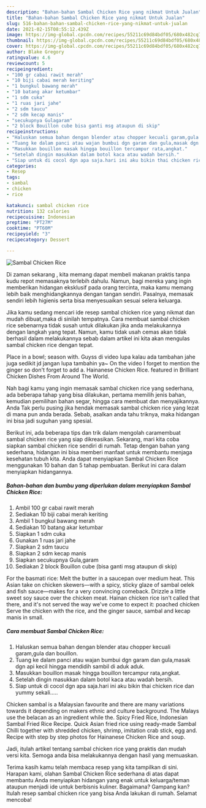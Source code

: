 ```yaml
---
description: "Bahan-bahan Sambal Chicken Rice yang nikmat Untuk Jualan"
title: "Bahan-bahan Sambal Chicken Rice yang nikmat Untuk Jualan"
slug: 516-bahan-bahan-sambal-chicken-rice-yang-nikmat-untuk-jualan
date: 2021-02-15T08:55:12.439Z
image: https://img-global.cpcdn.com/recipes/55211c69d84bdf05/680x482cq70/sambal-chicken-rice-foto-resep-utama.jpg
thumbnail: https://img-global.cpcdn.com/recipes/55211c69d84bdf05/680x482cq70/sambal-chicken-rice-foto-resep-utama.jpg
cover: https://img-global.cpcdn.com/recipes/55211c69d84bdf05/680x482cq70/sambal-chicken-rice-foto-resep-utama.jpg
author: Blake Gregory
ratingvalue: 4.6
reviewcount: 5
recipeingredient:
- "100 gr cabai rawit merah"
- "10 biji cabai merah keriting"
- "1 bungkul bawang merah"
- "10 batang akar ketumbar"
- "1 sdm cuka"
- "1 ruas jari jahe"
- "2 sdm taucu"
- "2 sdm kecap manis"
- "secukupnya Gulagaram"
- "2 block Bouillon cube bisa ganti msg ataupun di skip"
recipeinstructions:
- "Haluskan semua bahan dengan blender atau chopper kecuali garam,gula dan bouillon."
- "Tuang ke dalam panci atau wajan bumbui dgn garam dan gula,masak dgn api kecil hingga mendidih sambil di aduk aduk."
- "Masukkan bouillon masak hingga bouillon tercampur rata,angkat."
- "Setelah dingin masukkan dalam botol kaca atau wadah bersih."
- "Siap untuk di cocol dgn apa saja.hari ini aku bikin thai chicken rice dan yummy sekali....."
categories:
- Resep
tags:
- sambal
- chicken
- rice

katakunci: sambal chicken rice 
nutrition: 132 calories
recipecuisine: Indonesian
preptime: "PT27M"
cooktime: "PT60M"
recipeyield: "3"
recipecategory: Dessert

---
```



![Sambal Chicken Rice](https://img-global.cpcdn.com/recipes/55211c69d84bdf05/680x482cq70/sambal-chicken-rice-foto-resep-utama.jpg)

Di zaman  sekarang , kita memang dapat membeli makanan praktis tanpa kudu repot memasaknya terlebih dahulu. Namun, bagi mereka yang ingin memberikan hidangan eksklusif pada orang tercinta, maka kamu memang lebih baik menghidangkannya dengan tangan sendiri. Pasalnya, memasak sendiri lebih higienis serta bisa menyesuaikan sesuai selera keluarga.

Jika kamu sedang mencari ide resep sambal chicken rice yang nikmat dan mudah dibuat,maka di sinilah tempatnya. Cara membuat sambal chicken rice  sebenarnya tidak susah untuk dilakukan jika anda melakukannya dengan langkah yang tepat. Namun, kamu tidak usah cemas akan tidak berhasil dalam melakukannya 
sebab dalam artikel ini kita akan mengulas sambal chicken rice dengan tepat.  

Place in a bowl; season with. Guyss di video lupa kalau ada tambahan jahe juga sedikit jd jangan lupa tambahin ya~ On the video I forget to mention the ginger so don&#39;t forget to add a. Hainanese Chicken Rice. featured in Brilliant Chicken Dishes From Around The World.

Nah bagi kamu yang ingin memasak sambal chicken rice yang sederhana, ada beberapa tahap yang bisa dilakukan, pertama memilih jenis bahan, kemudian pemilihan bahan segar, hingga cara membuat dan menyajikannya. Anda Tak perlu pusing jika hendak memasak sambal chicken rice yang lezat di mana pun anda berada. Sebab, asalkan anda  tahu triknya, maka hidangan ini bisa jadi suguhan yang spesial.

Berikut ini, ada beberapa tips dan trik dalam mengolah caramembuat sambal chicken rice yang siap dikreasikan. Sekarang, mari kita coba siapkan sambal chicken rice sendiri di rumah. Tetap dengan bahan yang sederhana, hidangan ini bisa memberi manfaat untuk membantu menjaga kesehatan tubuh kita. Anda dapat menyiapkan Sambal Chicken Rice menggunakan 10 bahan dan 5 tahap pembuatan. Berikut ini cara dalam menyiapkan hidangannya.

<!--inarticleads1-->

##### Bahan-bahan dan bumbu yang diperlukan dalam menyiapkan Sambal Chicken Rice:

1. Ambil 100 gr cabai rawit merah
1. Sediakan 10 biji cabai merah keriting
1. Ambil 1 bungkul bawang merah
1. Sediakan 10 batang akar ketumbar
1. Siapkan 1 sdm cuka
1. Gunakan 1 ruas jari jahe
1. Siapkan 2 sdm taucu
1. Siapkan 2 sdm kecap manis
1. Siapkan secukupnya Gula,garam
1. Sediakan 2 block Bouillon cube (bisa ganti msg ataupun di skip)


For the basmati rice: Melt the butter in a saucepan over medium heat. This Asian take on chicken skewers—with a spicy, sticky glaze of sambal oelek and fish sauce—makes for a very convincing comeback. Drizzle a little sweet soy sauce over the chicken meat. Hainan chicken rice isn&#39;t called that there, and it&#39;s not served the way we&#39;ve come to expect it: poached chicken Serve the chicken with the rice, and the ginger sauce, sambal and kecap manis in small. 

<!--inarticleads2-->

##### Cara membuat Sambal Chicken Rice:

1. Haluskan semua bahan dengan blender atau chopper kecuali garam,gula dan bouillon.
1. Tuang ke dalam panci atau wajan bumbui dgn garam dan gula,masak dgn api kecil hingga mendidih sambil di aduk aduk.
1. Masukkan bouillon masak hingga bouillon tercampur rata,angkat.
1. Setelah dingin masukkan dalam botol kaca atau wadah bersih.
1. Siap untuk di cocol dgn apa saja.hari ini aku bikin thai chicken rice dan yummy sekali.....


Chicken sambal is a Malaysian favourite and there are many variations towards it depending on makers ethnic and culture background. The Malays use the belacan as an ingredient while the. Spicy Fried Rice, Indonesian Sambal Fried Rice Recipe. Quick Asian fried rice using ready-made Sambal Chilli together with shredded chicken, shrimp, imitation crab stick, egg and. Recipe with step by step photos for Hainanese Chicken Rice and soup. 

Jadi, itulah artikel tentang  sambal chicken rice  yang praktis dan mudah versi kita. Semoga anda bisa melakukannya dengan hasil yang memuaskan. 

Terima kasih kamu telah membaca resep yang kita tampilkan di sini. Harapan kami, olahan  Sambal Chicken Rice sederhana di atas dapat membantu Anda menyiapkan hidangan yang enak untuk keluarga/teman ataupun menjadi ide untuk berbisnis kuliner. Bagaimana? Gampang kan? Itulah resep sambal chicken rice yang bisa Anda lakukan di rumah. Selamat mencoba!

